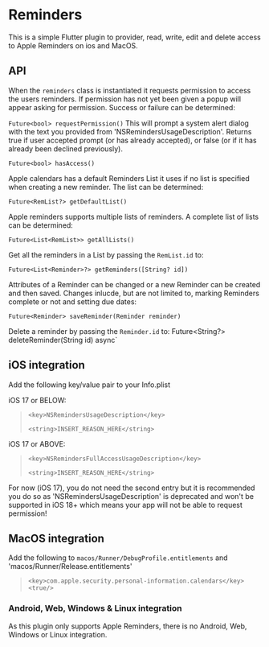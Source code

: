 # Reminders

This is a simple Flutter plugin to provider, read, write, edit and delete access to Apple Reminders on ios and MacOS.

## API

When the `reminders` class is instantiated it requests permission to access the users reminders. If permission has not yet been given a popup will appear asking for permission. Success or failure can be determined:

`Future<bool> requestPermission()`
This will prompt a system alert dialog with the text you provided from 'NSRemindersUsageDescription'. Returns true if user accepted prompt (or has already accepted), or false (or if it has already been declined previously).

`Future<bool> hasAccess()`

Apple calendars has a default Reminders List it uses if no list is specified when creating a new reminder. The list can be determined:

`Future<RemList?> getDefaultList()`

Apple reminders supports multiple lists of reminders. A complete list of lists can be determined:

`Future<List<RemList>> getAllLists()`

Get all the reminders in a List by passing the `RemList.id` to:

`Future<List<Reminder>?> getReminders([String? id])`

Attributes of a Reminder can be changed or a new Reminder can be created and then saved. Changes inlucde, but are not limited to, marking Reminders complete or not and setting due dates:

`Future<Reminder> saveReminder(Reminder reminder)`

Delete a reminder by passing the `Reminder.id` to:
Future<String?> deleteReminder(String id) async`

## iOS integration

Add the following key/value pair to your Info.plist

iOS 17 or BELOW: 
>
>    `<key>NSRemindersUsageDescription</key>`
>
>    `<string>INSERT_REASON_HERE</string>`

iOS 17 or ABOVE:
>    `<key>NSRemindersFullAccessUsageDescription</key>`
>
>    `<string>INSERT_REASON_HERE</string>`

For now (iOS 17), you do not need the second entry but it is recommended you do so as 'NSRemindersUsageDescription' is deprecated and won't be supported in iOS 18+ which means your app will not be able to request permission!

## MacOS integration

Add the following to `macos/Runner/DebugProfile.entitlements` and 'macos/Runner/Release.entitlements'

>
>   `<key>com.apple.security.personal-information.calendars</key>`
>   `<true/>`
>

### Android, Web, Windows & Linux integration

As this plugin only supports Apple Reminders, there is no Android, Web, Windows or Linux integration.
